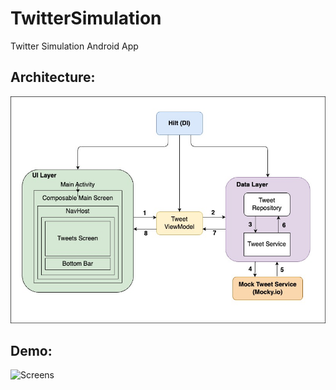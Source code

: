 # TwitterSimulation

Twitter Simulation Android App

## Architecture:

![Diagram](https://github.com/nandakumarba/TwitterSimulation/blob/main/docs/twitter_simulation_architecture.jpg)

## Demo:

![Screens](https://github.com/nandakumarba/TwitterSimulation/blob/main/docs/twitter_s_demo.gif)



